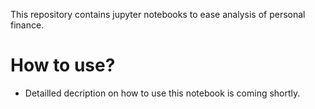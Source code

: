 This repository contains jupyter notebooks to ease analysis of personal finance.

# How to use?
- Detailled decription on how to use this notebook is coming shortly.
